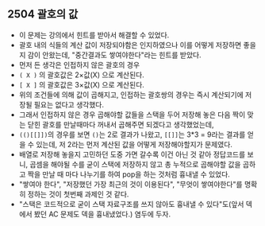 ## 2504 괄호의 값

+ 이 문제는 강의에서 힌트를 받아서 해결할 수 있었다.
+ 괄호 내의 식들의 계산 값이 저장되야함은 인지하였으나 이를 어떻게 저장하면 좋을지 감이 안왔는데, "중간결과도 쌓여야한다"라는 힌트를 받았다.
+ 먼저 든 생각은 인접하지 않은 괄호의 경우
+ `( X )` 의 괄호값은 2×값(X) 으로 계산된다.
+ `[ X ]` 의 괄호값은 3×값(X) 으로 계산된다.
+ 위의 조건들에 의해 값이 곱해지고, 인접하는 괄호쌍의 경우는 즉시 계산되기에 저장될 필요는 없다고 생각했다.
+ 그래서 인접하지 않은 경우 곱해야할 값들을 스택을 두어 저장해 놓은 다음 짝이 맞는 닫힌 괄호를 만날때마다 꺼내서 곱해주면 되겠다고 생각했었는데,
+ `(()[[]])`의 경우를 보면 `()`는 2로 결과가 나왔고, `[[]]`는 3*3 = 9라는 결과를 얻을 수 있는데, 저 2라는 먼저 계산된 값을 어떻게 저장해야할지가 문제였다.
+ 배열로 저장해 놓을지 고민하던 도중 가면 갈수록 이건 아닌 것 같아 정답코드를 보니, 곱셈을 해야될 수를 굳이 스택에 저장하지 않고 총 누적으로 곱해야할 값을 곱하고 짝을 만날 때 마다 나누기를 하여 pop을 하는 것처럼 흉내낼 수 있었다.
+ "쌓여야 한다", "저장했던 가장 최근의 것이 이용된다", "무엇이 쌓여야한다"를 명확히 정하는 것이 첫번째 과제인 것 같다.
+ "스택은 코드적으로 굳이 스택 자료구조를 쓰지 않아도 흉내낼 수 있다"도(앞서 덱에서 봤던 AC 문제도 덱을 흉내냈었다.) 염두에 두자.
